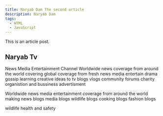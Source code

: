 ```yaml
---
title: Naryab Dam The second article
description: Naryab Dam 
tags:
  - HTML
  - JavaScript
---
```

This is an article post.

## Naryab Tv

News Media Entertainment Channel 
Worldwide news coverage from around the world covering global coverage from fresh news media
entertain drama gossip learning creative ideas to tv blogs vlogs community forums charity organistion and bussiness advertisment 

Worldwide news media entertainment coverage from around the world making news blogs media blogs wildlife blogs cooking blogs fashion blogs 

wildlife health and safety
